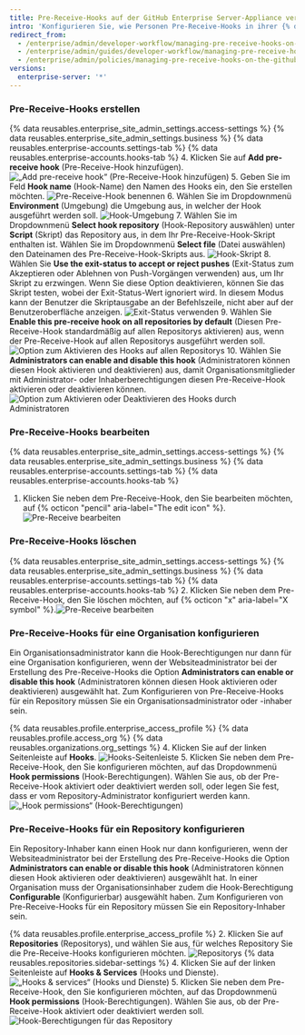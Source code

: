 ```yaml
---
title: Pre-Receive-Hooks auf der GitHub Enterprise Server-Appliance verwalten
intro: 'Konfigurieren Sie, wie Personen Pre-Receive-Hooks in ihrer {% data variables.product.prodname_ghe_server %}-Appliance verwenden.'
redirect_from:
  - /enterprise/admin/developer-workflow/managing-pre-receive-hooks-on-the-github-enterprise-server-appliance
  - /enterprise/admin/guides/developer-workflow/managing-pre-receive-hooks-on-the-github-enterprise-appliance/
  - /enterprise/admin/policies/managing-pre-receive-hooks-on-the-github-enterprise-server-appliance
versions:
  enterprise-server: '*'
---
```


### Pre-Receive-Hooks erstellen

{% data reusables.enterprise_site_admin_settings.access-settings %}
{% data reusables.enterprise_site_admin_settings.business %}
{% data reusables.enterprise-accounts.settings-tab %}
{% data reusables.enterprise-accounts.hooks-tab %}
4. Klicken Sie auf **Add pre-receive hook** (Pre-Receive-Hook hinzufügen). ![„Add pre-receive hook“ (Pre-Receive-Hook hinzufügen)](/assets/images/enterprise/site-admin-settings/add-pre-receive-hook.png)
5. Geben Sie im Feld **Hook name** (Hook-Name) den Namen des Hooks ein, den Sie erstellen möchten. ![Pre-Receive-Hook benennen](/assets/images/enterprise/site-admin-settings/hook-name.png)
6. Wählen Sie im Dropdownmenü **Environment** (Umgebung) die Umgebung aus, in welcher der Hook ausgeführt werden soll. ![Hook-Umgebung](/assets/images/enterprise/site-admin-settings/environment.png)
7. Wählen Sie im Dropdownmenü **Select hook repository** (Hook-Repository auswählen) unter **Script** (Skript) das Repository aus, in dem Ihr Pre-Receive-Hook-Skript enthalten ist. Wählen Sie im Dropdownmenü **Select file** (Datei auswählen) den Dateinamen des Pre-Receive-Hook-Skripts aus. ![Hook-Skript](/assets/images/enterprise/site-admin-settings/hook-script.png)
8. Wählen Sie **Use the exit-status to accept or reject pushes** (Exit-Status zum Akzeptieren oder Ablehnen von Push-Vorgängen verwenden) aus, um Ihr Skript zu erzwingen. Wenn Sie diese Option deaktivieren, können Sie das Skript testen, wobei der Exit-Status-Wert ignoriert wird. In diesem Modus kann der Benutzer die Skriptausgabe an der Befehlszeile, nicht aber auf der Benutzeroberfläche anzeigen. ![Exit-Status verwenden](/assets/images/enterprise/site-admin-settings/use-exit-status.png)
9. Wählen Sie **Enable this pre-receive hook on all repositories by default** (Diesen Pre-Receive-Hook standardmäßig auf allen Repositorys aktivieren) aus, wenn der Pre-Receive-Hook auf allen Repositorys ausgeführt werden soll. ![Option zum Aktivieren des Hooks auf allen Repositorys](/assets/images/enterprise/site-admin-settings/enable-hook-all-repos.png)
10. Wählen Sie **Administrators can enable and disable this hook** (Administratoren können diesen Hook aktivieren und deaktivieren) aus, damit Organisationsmitglieder mit Administrator- oder Inhaberberechtigungen diesen Pre-Receive-Hook aktivieren oder deaktivieren können. ![Option zum Aktivieren oder Deaktivieren des Hooks durch Administratoren](/assets/images/enterprise/site-admin-settings/admins-enable-hook.png)

### Pre-Receive-Hooks bearbeiten

{% data reusables.enterprise_site_admin_settings.access-settings %}
{% data reusables.enterprise_site_admin_settings.business %}
{% data reusables.enterprise-accounts.settings-tab %}
{% data reusables.enterprise-accounts.hooks-tab %}
1. Klicken Sie neben dem Pre-Receive-Hook, den Sie bearbeiten möchten, auf {% octicon "pencil" aria-label="The edit icon" %}.![Pre-Receive bearbeiten](/assets/images/enterprise/site-admin-settings/edit-pre-receive-hook.png)

### Pre-Receive-Hooks löschen

{% data reusables.enterprise_site_admin_settings.access-settings %}
{% data reusables.enterprise_site_admin_settings.business %}
{% data reusables.enterprise-accounts.settings-tab %}
{% data reusables.enterprise-accounts.hooks-tab %}
2. Klicken Sie neben dem Pre-Receive-Hook, den Sie löschen möchten, auf {% octicon "x" aria-label="X symbol" %}.![Pre-Receive bearbeiten](/assets/images/enterprise/site-admin-settings/delete-pre-receive-hook.png)

### Pre-Receive-Hooks für eine Organisation konfigurieren

Ein Organisationsadministrator kann die Hook-Berechtigungen nur dann für eine Organisation konfigurieren, wenn der Websiteadministrator bei der Erstellung des Pre-Receive-Hooks die Option **Administrators can enable or disable this hook** (Administratoren können diesen Hook aktivieren oder deaktivieren) ausgewählt hat. Zum Konfigurieren von Pre-Receive-Hooks für ein Repository müssen Sie ein Organisationsadministrator oder -inhaber sein.

{% data reusables.profile.enterprise_access_profile %}
{% data reusables.profile.access_org %}
{% data reusables.organizations.org_settings %}
4. Klicken Sie auf der linken Seitenleiste auf **Hooks**. ![Hooks-Seitenleiste](/assets/images/enterprise/orgs-and-teams/hooks-sidebar.png)
5. Klicken Sie neben dem Pre-Receive-Hook, den Sie konfigurieren möchten, auf das Dropdownmenü **Hook permissions** (Hook-Berechtigungen). Wählen Sie aus, ob der Pre-Receive-Hook aktiviert oder deaktiviert werden soll, oder legen Sie fest, dass er vom Repository-Administrator konfiguriert werden kann. ![„Hook permissions“ (Hook-Berechtigungen)](/assets/images/enterprise/orgs-and-teams/hook-permissions.png)

### Pre-Receive-Hooks für ein Repository konfigurieren

Ein Repository-Inhaber kann einen Hook nur dann konfigurieren, wenn der Websiteadministrator bei der Erstellung des Pre-Receive-Hooks die Option **Administrators can enable or disable this hook** (Administratoren können diesen Hook aktivieren oder deaktivieren) ausgewählt hat. In einer Organisation muss der Organisationsinhaber zudem die Hook-Berechtigung **Configurable** (Konfigurierbar) ausgewählt haben. Zum Konfigurieren von Pre-Receive-Hooks für ein Repository müssen Sie ein Repository-Inhaber sein.

{% data reusables.profile.enterprise_access_profile %}
2. Klicken Sie auf **Repositories** (Repositorys), und wählen Sie aus, für welches Repository Sie die Pre-Receive-Hooks konfigurieren möchten. ![Repositorys](/assets/images/enterprise/repos/repositories.png)
{% data reusables.repositories.sidebar-settings %}
4. Klicken Sie auf der linken Seitenleiste auf **Hooks & Services** (Hooks und Dienste). ![„Hooks & services“ (Hooks und Dienste)](/assets/images/enterprise/repos/hooks-services.png)
5. Klicken Sie neben dem Pre-Receive-Hook, den Sie konfigurieren möchten, auf das Dropdownmenü **Hook permissions** (Hook-Berechtigungen). Wählen Sie aus, ob der Pre-Receive-Hook aktiviert oder deaktiviert werden soll. ![Hook-Berechtigungen für das Repository](/assets/images/enterprise/repos/repo-hook-permissions.png)
